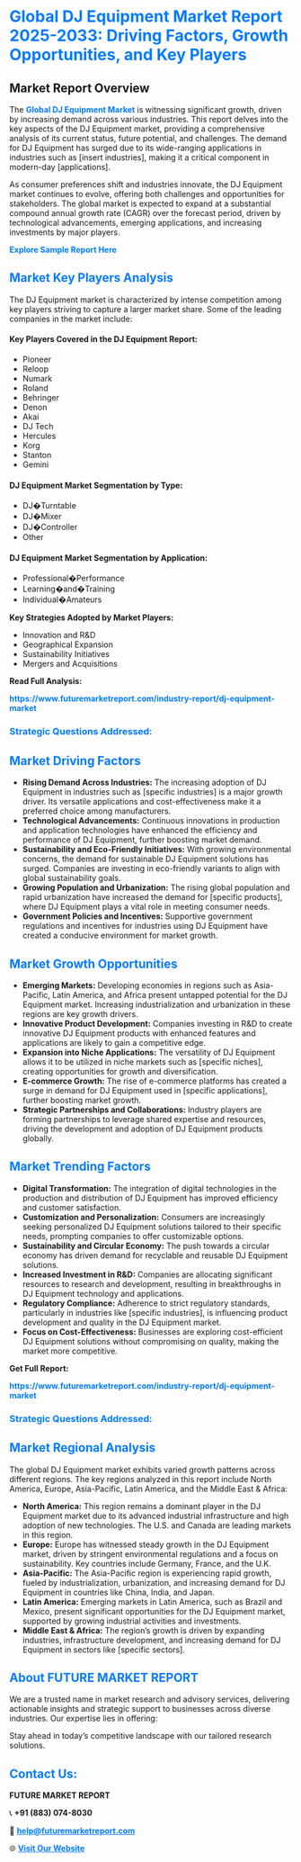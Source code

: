 <h1 style="color: #007BFF;">Global DJ Equipment Market Report 2025-2033: Driving Factors, Growth Opportunities, and Key Players</h1>

<section id="overview">
<h2>Market Report Overview</h2>
<p>The <a href="https://www.futuremarketreport.com/industry-report/dj-equipment-market" style="color: #007BFF; text-decoration: none;"><strong>Global DJ Equipment Market</strong></a> is witnessing significant growth, driven by increasing demand across various industries. This report delves into the key aspects of the DJ Equipment market, providing a comprehensive analysis of its current status, future potential, and challenges. The demand for DJ Equipment has surged due to its wide-ranging applications in industries such as [insert industries], making it a critical component in modern-day [applications].</p>
<p>As consumer preferences shift and industries innovate, the DJ Equipment market continues to evolve, offering both challenges and opportunities for stakeholders. The global market is expected to expand at a substantial compound annual growth rate (CAGR) over the forecast period, driven by technological advancements, emerging applications, and increasing investments by major players.</p>
</section>

<section id="overview">
<p><a href="https://www.futuremarketreport.com/request-sample/reportId=87508" style="color: #007BFF; text-decoration: none;"><strong>Explore Sample Report Here</strong></a></p>
</section>

<section id="key-players">
<h2 style="color: #007BFF;">Market Key Players Analysis</h2>
<p>The DJ Equipment market is characterized by intense competition among key players striving to capture a larger market share. Some of the leading companies in the market include:</p>
<h4>Key Players Covered in the DJ Equipment Report:</h4>
<ul><li>Pioneer</li><li>Reloop</li><li>Numark</li><li>Roland</li><li>Behringer</li><li>Denon</li><li>Akai</li><li>DJ Tech</li><li>Hercules</li><li>Korg</li><li>Stanton</li><li>Gemini</li></ul>
<h4>DJ Equipment Market Segmentation by Type:</h4>
<ul><li>DJ�Turntable</li><li>DJ�Mixer</li><li>DJ�Controller</li><li>Other</li></ul>

<h4>DJ Equipment Market Segmentation by Application:</h4>
<ul><li>Professional�Performance</li><li>Learning�and�Training</li><li>Individual�Amateurs</li></ul>
<p><strong>Key Strategies Adopted by Market Players:</strong></p>
<ul>
<li>Innovation and R&D</li>
<li>Geographical Expansion</li>
<li>Sustainability Initiatives</li>
<li>Mergers and Acquisitions</li>
</ul>
</section>

<section>
<p><strong>Read Full Analysis: </strong></p><a href="https://www.futuremarketreport.com/industry-report/dj-equipment-market" style="color: #007BFF; text-decoration: none;"><strong>https://www.futuremarketreport.com/industry-report/dj-equipment-market</strong></a>
<h3 style="color: #007BFF;">Strategic Questions Addressed:</h3>
</section>

<section id="driving-factors">
<h2 style="color: #007BFF;">Market Driving Factors</h2>
<ul>
<li><strong>Rising Demand Across Industries:</strong> The increasing adoption of DJ Equipment in industries such as [specific industries] is a major growth driver. Its versatile applications and cost-effectiveness make it a preferred choice among manufacturers.</li>
<li><strong>Technological Advancements:</strong> Continuous innovations in production and application technologies have enhanced the efficiency and performance of DJ Equipment, further boosting market demand.</li>
<li><strong>Sustainability and Eco-Friendly Initiatives:</strong> With growing environmental concerns, the demand for sustainable DJ Equipment solutions has surged. Companies are investing in eco-friendly variants to align with global sustainability goals.</li>
<li><strong>Growing Population and Urbanization:</strong> The rising global population and rapid urbanization have increased the demand for [specific products], where DJ Equipment plays a vital role in meeting consumer needs.</li>
<li><strong>Government Policies and Incentives:</strong> Supportive government regulations and incentives for industries using DJ Equipment have created a conducive environment for market growth.</li>
</ul>
</section>

<section id="growth-opportunities">
<h2 style="color: #007BFF;">Market Growth Opportunities</h2>
<ul>
<li><strong>Emerging Markets:</strong> Developing economies in regions such as Asia-Pacific, Latin America, and Africa present untapped potential for the DJ Equipment market. Increasing industrialization and urbanization in these regions are key growth drivers.</li>
<li><strong>Innovative Product Development:</strong> Companies investing in R&D to create innovative DJ Equipment products with enhanced features and applications are likely to gain a competitive edge.</li>
<li><strong>Expansion into Niche Applications:</strong> The versatility of DJ Equipment allows it to be utilized in niche markets such as [specific niches], creating opportunities for growth and diversification.</li>
<li><strong>E-commerce Growth:</strong> The rise of e-commerce platforms has created a surge in demand for DJ Equipment used in [specific applications], further boosting market growth.</li>
<li><strong>Strategic Partnerships and Collaborations:</strong> Industry players are forming partnerships to leverage shared expertise and resources, driving the development and adoption of DJ Equipment products globally.</li>
</ul>
</section>

<section id="trending-factors">
<h2 style="color: #007BFF;">Market Trending Factors</h2>
<ul>
<li><strong>Digital Transformation:</strong> The integration of digital technologies in the production and distribution of DJ Equipment has improved efficiency and customer satisfaction.</li>
<li><strong>Customization and Personalization:</strong> Consumers are increasingly seeking personalized DJ Equipment solutions tailored to their specific needs, prompting companies to offer customizable options.</li>
<li><strong>Sustainability and Circular Economy:</strong> The push towards a circular economy has driven demand for recyclable and reusable DJ Equipment solutions.</li>
<li><strong>Increased Investment in R&D:</strong> Companies are allocating significant resources to research and development, resulting in breakthroughs in DJ Equipment technology and applications.</li>
<li><strong>Regulatory Compliance:</strong> Adherence to strict regulatory standards, particularly in industries like [specific industries], is influencing product development and quality in the DJ Equipment market.</li>
<li><strong>Focus on Cost-Effectiveness:</strong> Businesses are exploring cost-efficient DJ Equipment solutions without compromising on quality, making the market more competitive.</li>
</ul>
</section>

<section>
<p><strong>Get Full Report: </strong></p><a href="https://www.futuremarketreport.com/industry-report/dj-equipment-market" style="color: #007BFF; text-decoration: none;"><strong>https://www.futuremarketreport.com/industry-report/dj-equipment-market</strong></a>
<h3 style="color: #007BFF;">Strategic Questions Addressed:</h3>
</section>


<section id="regional-analysis">
<h2 style="color: #007BFF;">Market Regional Analysis</h2>
<p>The global DJ Equipment market exhibits varied growth patterns across different regions. The key regions analyzed in this report include North America, Europe, Asia-Pacific, Latin America, and the Middle East & Africa:</p>
<ul>
<li><strong>North America:</strong> This region remains a dominant player in the DJ Equipment market due to its advanced industrial infrastructure and high adoption of new technologies. The U.S. and Canada are leading markets in this region.</li>
<li><strong>Europe:</strong> Europe has witnessed steady growth in the DJ Equipment market, driven by stringent environmental regulations and a focus on sustainability. Key countries include Germany, France, and the U.K.</li>
<li><strong>Asia-Pacific:</strong> The Asia-Pacific region is experiencing rapid growth, fueled by industrialization, urbanization, and increasing demand for DJ Equipment in countries like China, India, and Japan.</li>
<li><strong>Latin America:</strong> Emerging markets in Latin America, such as Brazil and Mexico, present significant opportunities for the DJ Equipment market, supported by growing industrial activities and investments.</li>
<li><strong>Middle East & Africa:</strong> The region’s growth is driven by expanding industries, infrastructure development, and increasing demand for DJ Equipment in sectors like [specific sectors].</li>
</ul>
</section>

<footer>
<h2 style="color: #007BFF;">About FUTURE MARKET REPORT</h2>
<p>We are a trusted name in market research and advisory services, delivering actionable insights and strategic support to businesses across diverse industries. Our expertise lies in offering:</p>

<p>Stay ahead in today’s competitive landscape with our tailored research solutions.</p>

<h2 style="color: #007BFF;">Contact Us:</h2>
<p><strong>FUTURE MARKET REPORT</strong></p>
<p>📞 <strong>+91 (883) 074-8030</strong></p>
<p>📧 <strong><a href="mailto:help@futuremarketreport.com" style="color: #007BFF;">help@futuremarketreport.com</a></strong></p>
<p>🌐 <strong><a href="https://www.futuremarketreport.com/" style="color: #007BFF;">Visit Our Website</a></strong></p>
</footer>
